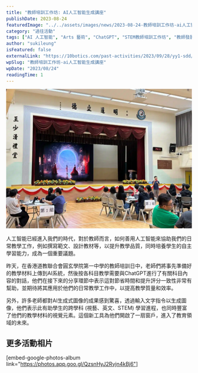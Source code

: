 ```yaml
---
title: "教師培訓工作坊: AI人工智能生成講座"
publishDate: 2023-08-24
featuredImage: "../../assets/images/news/2023-08-24-教師培訓工作坊-ai人工智能生成講座/image1.jpeg"
category: "過往活動"
tags: ["AI 人工智能", "Arts 藝術", "ChatGPT", "STEM教師培訓工作坊", "教師發展日"]
author: "sukileung"
isFeatured: false
externalLink: "https://10botics.com/past-activities/2023/09/28/yy1-sdd/"
wpSlug: "教師培訓工作坊-ai人工智能生成講座"
wpDate: "2023/08/24"
readingTime: 1
---
```


![](../../assets/images/news/2023-08-24-教師培訓工作坊-ai人工智能生成講座/image2.jpeg)

人工智能已經進入我們的時代，對於教師而言，如何善用人工智能來協助我們的日常教學工作，例如撰寫範文、設計教材等，以提升教學品質，同時培養學生的自主學習能力，成為一個重要議題。

昨天，在香港道教聯合會圓玄學院第一中學的教師培訓日中，老師們將事先準備好的教學材料上傳到AI系統，然後按各科目教學需要與ChatGPT進行了有關科目內容的對話，他們在接下來的分享環節中表示這對節省時間和提升評分一致性非常有幫助，並期待將其應用於他們的日常教學工作中，以提高教學質量和效率。

另外，許多老師都對AI生成式圖像的成果感到驚喜，透過輸入文字指令以生成圖像，他們表示此有助學生的跨學科 (視藝、英文、STEM) 學習進程，也同時豐富了他們的教學材料的視覺元素。這個新工具為他們開啟了一扇窗戶，進入了教育領域的未來。

## 更多活動相片

[embed-google-photos-album link="https://photos.app.goo.gl/QzsnHyJ2Rvjn4kBj6"]